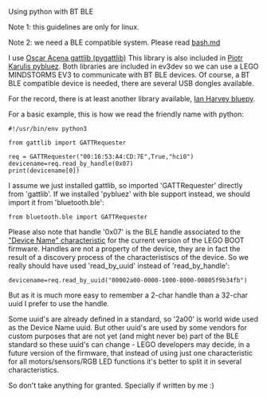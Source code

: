 Using python with BT BLE

Note 1: this guidelines are only for linux.

Note 2: we need a BLE compatible system. Please read [bash.md](https://github.com/JorgePe/BOOSTreveng/blob/master/bash.md)


I use [Oscar Acena gattlib (pygattlib)](https://bitbucket.org/OscarAcena/pygattlib)
This library is also included in [Piotr Karulis pybluez](https://github.com/karulis/pybluez).
Both libraries are included in ev3dev so we can use a LEGO MINDSTORMS EV3 to communicate with BT BLE devices.
Of course, a BT BLE compatible device is needed, there are several USB dongles available.

For the record, there is at least another library available, [Ian Harvey bluepy](https://github.com/IanHarvey/bluepy).

For a basic example, this is how we read the friendly name with python:

```
#!/usr/bin/env python3

from gattlib import GATTRequester

req = GATTRequester("00:16:53:A4:CD:7E",True,"hci0")
devicename=req.read_by_handle(0x07)
print(devicename[0])
```

I assume we just installed gattlib, so imported 'GATTRequester' directly from 'gattlib'. If we installed 'pybluez'
with ble support instead, we should import it from 'bluetooth.ble':

```
from bluetooth.ble import GATTRequester
```

Please also note that handle '0x07' is the BLE handle associated to the ["Device Name" characteristic](https://www.bluetooth.com/specifications/gatt/viewer?attributeXmlFile=org.bluetooth.characteristic.gap.device_name.xml)
for the current version of the LEGO BOOT firmware. Handles are not a property of the device, they are in fact the result
of a discovery process of the characteristiscs of the device.
So we really should have used 'read_by_uuid' instead of 'read_by_handle':

```
devicename=req.read_by_uuid("00002a00-0000-1000-8000-00805f9b34fb")
```

But as it is much more easy to remember a 2-char handle than a 32-char uuid I prefer to use the handle.

Some uuid's are already defined in a standard, so '2a00' is world wide used as the Device Name uuid. But other uuid's
are used by some vendors for custom purposes that are not yet (and might never be) part of the BLE standard so these uuid's
can change - LEGO developers may decide, in a future version of the firmware, that instead of using just one characteristic
for all motors/sensors/RGB LED functions it's better to split it in several characteristics.

So don't take anything for granted. Specially if written by me :)

